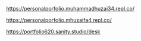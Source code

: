 https://personalporfolio.muhammadhuzai34.repl.co/

https://personalporfolio.mhuzaifa4.repl.co/

https://portfolio620.sanity.studio/desk

